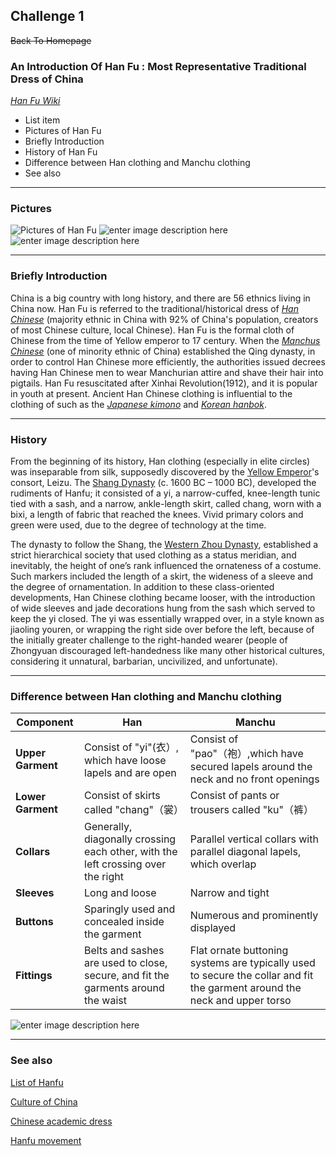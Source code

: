 ﻿## Challenge 1 
~~Back To Homepage~~
### An Introduction Of Han Fu : Most Representative Traditional Dress of China 
[*Han Fu Wiki*](https://en.wikipedia.org/wiki/Hanfu)

 

 - List item
 - Pictures of Han Fu
 -  Briefly Introduction
 -  History of Han Fu 
 -  Difference between Han clothing and Manchu clothing
 -  See also
 - - - 

 ### **Pictures**
![Pictures of Han Fu](https://raw.githubusercontent.com/YiheWang/CS4320/master/week2/75488bfeb1f14cfd820d88da1e06fb28.jpeg)
![enter image description here](https://img11.360buyimg.com/n1/s350x449_jfs/t13132/214/594582744/229013/3deafe/5a0f1a7cNcd533904.jpg!cc_350x449.jpg)![enter image description here](http://www.bjbaobaoshu.com/images/201501/goods_img/108_P_1421804142614.jpg)
***
### **Briefly Introduction**
China is a big country with long history, and there are 56 ethnics living in China now. Han Fu is referred to the traditional/historical dress of [*Han Chinese*](https://en.wikipedia.org/wiki/Han_Chinese) (majority ethnic in China with 92% of China's population, creators of most Chinese culture, local Chinese). Han Fu is the formal cloth of Chinese from the time of Yellow emperor to 17 century. When the [*Manchus Chinese*](https://en.wikipedia.org/wiki/Manchu_people) (one of minority ethnic of China) established the Qing dynasty, in order to control Han Chinese more efficiently, the authorities  issued decrees having Han Chinese men to wear Manchurian attire and shave their hair into pigtails. Han Fu resuscitated after Xinhai Revolution(1912), and it is popular in youth at present.  Ancient Han Chinese clothing is influential to the clothing of such as the [*Japanese kimono*](https://en.wikipedia.org/wiki/Kimono "Kimono") and [*Korean hanbok*](https://en.wikipedia.org/wiki/Hanbok "Hanbok").[](https://en.wikipedia.org/wiki/Hanfu#cite_note-Evenson-4)
***
### **History**
From the beginning of its history, Han clothing (especially in elite circles) was inseparable from silk, supposedly discovered by the [Yellow Emperor](https://en.wikipedia.org/wiki/Yellow_Emperor)'s consort, Leizu. The [Shang Dynasty](https://en.wikipedia.org/wiki/Shang_dynasty) (c. 1600 BC – 1000 BC), developed the rudiments of Hanfu; it consisted of a yi, a narrow-cuffed, knee-length tunic tied with a sash, and a narrow, ankle-length skirt, called chang, worn with a bixi, a length of fabric that reached the knees. Vivid primary colors and green were used, due to the degree of technology at the time.

The dynasty to follow the Shang, the [Western Zhou Dynasty](https://en.wikipedia.org/wiki/Western_Zhou), established a strict hierarchical society that used clothing as a status meridian, and inevitably, the height of one’s rank influenced the ornateness of a costume. Such markers included the length of a skirt, the wideness of a sleeve and the degree of ornamentation. In addition to these class-oriented developments, Han Chinese clothing became looser, with the introduction of wide sleeves and jade decorations hung from the sash which served to keep the yi closed. The yi was essentially wrapped over, in a style known as jiaoling youren, or wrapping the right side over before the left, because of the initially greater challenge to the right-handed wearer (people of Zhongyuan discouraged left-handedness like many other historical cultures, considering it unnatural, barbarian, uncivilized, and unfortunate).

***
### **Difference between Han clothing and Manchu clothing**
| Component |      Han       |      Manchu       |
|--|-------------|-------------|
| **Upper Garment** |Consist of "yi"(衣）, which have loose lapels and are open|Consist of "pao"（袍）,which have secured lapels around the neck and no front openings|
| **Lower Garment** | Consist of skirts called "chang"（裳）|Consist of pants or trousers called "ku"（裤） |
| **Collars** | Generally, diagonally crossing each other, with the left crossing over the right | Parallel vertical collars with parallel diagonal lapels, which overlap|
| **Sleeves** |Long and loose|Narrow and tight|
| **Buttons** |Sparingly used and concealed inside the garment|Numerous and prominently displayed|
| **Fittings** |Belts and sashes are used to close, secure, and fit the garments around the waist|Flat ornate buttoning systems are typically used to secure the collar and fit the garment around the neck and upper torso |

![enter image description here](https://upload.wikimedia.org/wikipedia/commons/5/56/Ruqun.svg)
***
### **See also** 
[List of Hanfu](https://en.wikipedia.org/wiki/List_of_Hanfu)

[Culture of China](https://en.wikipedia.org/wiki/Chinese_culture)

[Chinese academic dress](https://en.wikipedia.org/wiki/Chinese_academic_dress)

[Hanfu movement](https://en.wikipedia.org/wiki/Hanfu_movement)



